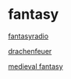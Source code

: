 # fantasy

[fantasyradio](http://fantasyradio.stream.laut.fm/fantasyradio)

[drachenfeuer](http://drachenfeuer.stream.laut.fm/drachenfeuer)

[medieval fantasy](http://medieval-fantasy.stream.laut.fm/medieval-fantasy)

